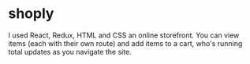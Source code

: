 # shoply

I used React, Redux, HTML and CSS an online storefront. You can view items (each with their own route) and add items to a cart, who's running total updates as you navigate the site.
